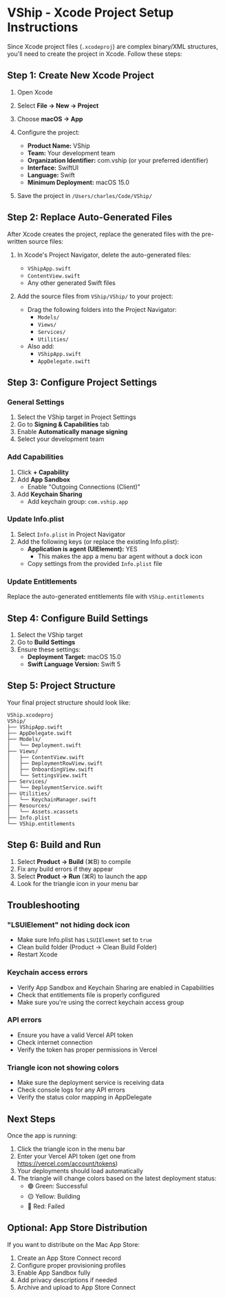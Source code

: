 # VShip - Xcode Project Setup Instructions

Since Xcode project files (`.xcodeproj`) are complex binary/XML structures, you'll need to create the project in Xcode. Follow these steps:

## Step 1: Create New Xcode Project

1. Open Xcode
2. Select **File → New → Project**
3. Choose **macOS → App**
4. Configure the project:
   - **Product Name:** VShip
   - **Team:** Your development team
   - **Organization Identifier:** com.vship (or your preferred identifier)
   - **Interface:** SwiftUI
   - **Language:** Swift
   - **Minimum Deployment:** macOS 15.0

5. Save the project in `/Users/charles/Code/VShip/`

## Step 2: Replace Auto-Generated Files

After Xcode creates the project, replace the generated files with the pre-written source files:

1. In Xcode's Project Navigator, delete the auto-generated files:
   - `VShipApp.swift`
   - `ContentView.swift`
   - Any other generated Swift files

2. Add the source files from `VShip/VShip/` to your project:
   - Drag the following folders into the Project Navigator:
     - `Models/`
     - `Views/`
     - `Services/`
     - `Utilities/`
   - Also add:
     - `VShipApp.swift`
     - `AppDelegate.swift`

## Step 3: Configure Project Settings

### General Settings

1. Select the VShip target in Project Settings
2. Go to **Signing & Capabilities** tab
3. Enable **Automatically manage signing**
4. Select your development team

### Add Capabilities

1. Click **+ Capability**
2. Add **App Sandbox**
   - Enable "Outgoing Connections (Client)"
3. Add **Keychain Sharing**
   - Add keychain group: `com.vship.app`

### Update Info.plist

1. Select `Info.plist` in Project Navigator
2. Add the following keys (or replace the existing Info.plist):
   - **Application is agent (UIElement):** YES
     - This makes the app a menu bar agent without a dock icon
   - Copy settings from the provided `Info.plist` file

### Update Entitlements

Replace the auto-generated entitlements file with `VShip.entitlements`

## Step 4: Configure Build Settings

1. Select the VShip target
2. Go to **Build Settings**
3. Ensure these settings:
   - **Deployment Target:** macOS 15.0
   - **Swift Language Version:** Swift 5

## Step 5: Project Structure

Your final project structure should look like:

```
VShip.xcodeproj
VShip/
├── VShipApp.swift
├── AppDelegate.swift
├── Models/
│   └── Deployment.swift
├── Views/
│   ├── ContentView.swift
│   ├── DeploymentRowView.swift
│   ├── OnboardingView.swift
│   └── SettingsView.swift
├── Services/
│   └── DeploymentService.swift
├── Utilities/
│   └── KeychainManager.swift
├── Resources/
│   └── Assets.xcassets
├── Info.plist
└── VShip.entitlements
```

## Step 6: Build and Run

1. Select **Product → Build** (⌘B) to compile
2. Fix any build errors if they appear
3. Select **Product → Run** (⌘R) to launch the app
4. Look for the triangle icon in your menu bar

## Troubleshooting

### "LSUIElement" not hiding dock icon
- Make sure Info.plist has `LSUIElement` set to `true`
- Clean build folder (Product → Clean Build Folder)
- Restart Xcode

### Keychain access errors
- Verify App Sandbox and Keychain Sharing are enabled in Capabilities
- Check that entitlements file is properly configured
- Make sure you're using the correct keychain access group

### API errors
- Ensure you have a valid Vercel API token
- Check internet connection
- Verify the token has proper permissions in Vercel

### Triangle icon not showing colors
- Make sure the deployment service is receiving data
- Check console logs for any API errors
- Verify the status color mapping in AppDelegate

## Next Steps

Once the app is running:
1. Click the triangle icon in the menu bar
2. Enter your Vercel API token (get one from https://vercel.com/account/tokens)
3. Your deployments should load automatically
4. The triangle will change colors based on the latest deployment status:
   - 🟢 Green: Successful
   - 🟡 Yellow: Building
   - 🔴 Red: Failed

## Optional: App Store Distribution

If you want to distribute on the Mac App Store:
1. Create an App Store Connect record
2. Configure proper provisioning profiles
3. Enable App Sandbox fully
4. Add privacy descriptions if needed
5. Archive and upload to App Store Connect
